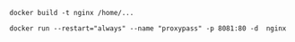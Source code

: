 ```
docker build -t nginx /home/...
```


```
docker run --restart="always" --name "proxypass" -p 8081:80 -d  nginx
```
